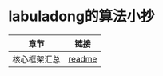 # labuladong的算法小抄

| 章节     | 链接                         |
| ------ | -------------------------- |
| 核心框架汇总 | [readme](./core/readme.md) |
